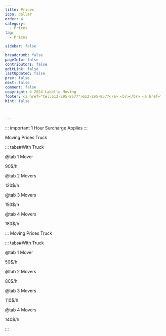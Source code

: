 ```yaml
---
title: Prices
icon: dollar
order: 4
category:
  - Prices
tag:
  - Prices

sidebar: false

breadcrumb: false
pageInfo: false
contributors: false
editLink: false
lastUpdated: false
prev: false
next: false
comment: false
copyright: © 2024 Labelle Moving
footer: <a href="tel:613-295-8577">613-295-8577</a> <br></br> <a href="mailto:info@labellemoving.com">info@labellemoving.com</a>
hint: false



---
```


::: important 1 Hour Surcharge Applies 
:::

 Moving Prices <Badge text="With"/> Truck

::: tabs#With Truck

@tab 1 Mover

90$/h

@tab 2 Movers

120$/h

@tab 3 Movers

150$/h

@tab 4 Movers

180$/h

:::
 Moving Prices <Badge text="Without"/> Truck

::: tabs#With Truck

@tab 1 Mover

50$/h

@tab 2 Movers

80$/h

@tab 3 Movers

110$/h

@tab 4 Movers

140$/h

:::